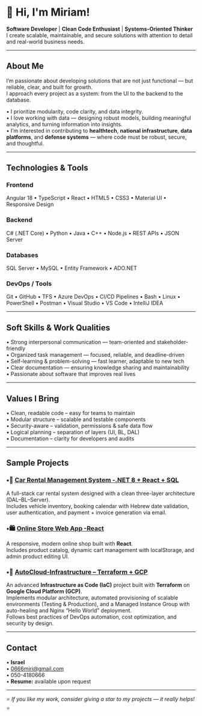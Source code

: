 # 👋 Hi, I'm Miriam!  

 **Software Developer** |  **Clean Code Enthusiast** |  **Systems-Oriented Thinker**  
I create scalable, maintainable, and secure solutions with attention to detail and real-world business needs.

---

##  About Me  
I’m passionate about developing solutions that are not just functional — but reliable, clear, and built for growth.  
I approach every project as a system: from the UI to the backend to the database.  

• I prioritize modularity, code clarity, and data integrity.  
• I love working with data — designing robust models, building meaningful analytics, and turning information into insights.  
• I’m interested in contributing to **healthtech**, **national infrastructure**, **data platforms**, and **defense systems** — where code must be robust, secure, and thoughtful.  

---

##  Technologies & Tools  

###  Frontend  
Angular 18 • TypeScript • React • HTML5 • CSS3 • Material UI • Responsive Design  
###  Backend  
C# (.NET Core) • Python • Java • C++ • Node.js • REST APIs • JSON Server   
###  Databases  
SQL Server • MySQL • Entity Framework • ADO.NET  
###  DevOps / Tools  
Git • GitHub • TFS • Azure DevOps • CI/CD Pipelines • Bash • Linux • PowerShell • Postman • Visual Studio • VS Code • IntelliJ IDEA

---

##  Soft Skills & Work Qualities  
• Strong interpersonal communication — team-oriented and stakeholder-friendly  
• Organized task management — focused, reliable, and deadline-driven  
• Self-learning & problem-solving — fast learner, adaptable to new tech  
• Clear documentation — ensuring knowledge sharing and maintainability  
• Passionate about software that improves real lives  

---

##  Values I Bring  
• Clean, readable code – easy for teams to maintain  
• Modular structure – scalable and testable components  
• Security-aware – validation, permissions & safe data flow  
• Logical planning – separation of layers (UI, BL, DAL)  
• Documentation – clarity for developers and audits  

---

##  Sample Projects  
### •🚗 [**Car Rental Management System -.NET 8 + React + SQL**](https://github.com/LevMiriam/FinalProject)
A full-stack car rental system designed with a clean three-layer architecture (DAL–BL–Server).  
Includes vehicle inventory, booking calendar with Hebrew date validation, user authentication, and payment + invoice generation via email.  

### •🛍️ [**Online Store Web App -React**](https://github.com/LevMiriam/ReactOnlineStore)
A responsive, modern online shop built with **React**.  
Includes product catalog, dynamic cart management with localStorage, and admin product editing UI.  

### •🧱 [**AutoCloud-Infrastructure – Terraform + GCP**](https://github.com/LevMiriam/devops-mbj-infra)  
An advanced **Infrastructure as Code (IaC)** project built with **Terraform** on **Google Cloud Platform (GCP)**.  
Implements modular architecture, automated provisioning of scalable environments (Testing & Production), and a Managed Instance Group with auto-healing and Nginx “Hello World” deployment.  
Follows best practices of DevOps automation, cost optimization, and security by design.  
 
---

##  Contact  

• **Israel**  
• [‫0666miri@gmail.com‬](mailto:‫0666miri@gmail.com‬)  
• 050-4180666  
• **Resume:** available upon request  

---

⭐ _If you like my work, consider giving a star to my projects — it really helps!_ ⭐
